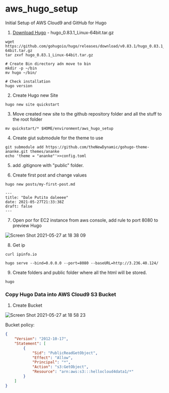 # aws_hugo_setup
Initial Setup of AWS Cloud9 and GitHub for Hugo


1) [Download Hugo](https://github.com/gohugoio/hugo/releases) - hugo_0.83.1_Linux-64bit.tar.gz

```shell
wget https://github.com/gohugoio/hugo/releases/download/v0.83.1/hugo_0.83.1_Linux-64bit.tar.gz
tar zxvf hugo_0.83.1_Linux-64bit.tar.gz

# Create Bin directory adn move to bin
mkdir -p ~/bin
mv hugo ~/bin/

# Check installation
hugo version
```

2) Create Hugo new Site

```shell
hugo new site quickstart
```

3) Move created new site to the github repository folder and all the stuff to the root folder

```
mv quickstart/* $HOME/environment/aws_hugo_setup
```

4) Create giut submodule for the theme to use

```shell
git submodule add https://github.com/theNewDynamic/gohugo-theme-ananke.git themes/ananke
echo 'theme = "ananke"'>>config.toml
```

5) add .gitignore with "public" folder.

6) Create first post and change values

```shell
hugo new posts/my-first-post.md
```
```
---
title: "Dale Putito daleeee"
date: 2021-05-27T21:33:38Z
draft: false
---
```

7) Open por for EC2 instance from aws console, add rule to port 8080 to preview Hugo

![Screen Shot 2021-05-27 at 18 38 09](https://user-images.githubusercontent.com/57304126/119900280-b3b57280-bf1a-11eb-8366-1da87af76d9d.png)

8) Get ip

```shell
curl ipinfo.io

hugo serve --bind=0.0.0.0 --port=8080 --baseURL=http://3.236.40.124/
```

9) Create folders and public folder where all the html will be stored.

```
hugo
```

### Copy Hugo Data into AWS Cloud9 S3 Bucket

1) Create Bucket

![Screen Shot 2021-05-27 at 18 58 23](https://user-images.githubusercontent.com/57304126/119902392-86b68f00-bf1d-11eb-85f5-f5231532423a.png)

Bucket policy: 

```json
{
    "Version": "2012-10-17",
    "Statement": [
        {
            "Sid": "PublicReadGetObject",
            "Effect": "Allow",
            "Principal": "*",
            "Action": "s3:GetObject",
            "Resource": "arn:aws:s3:::hellocloud4data1/*"
        }
    ]
}
```
